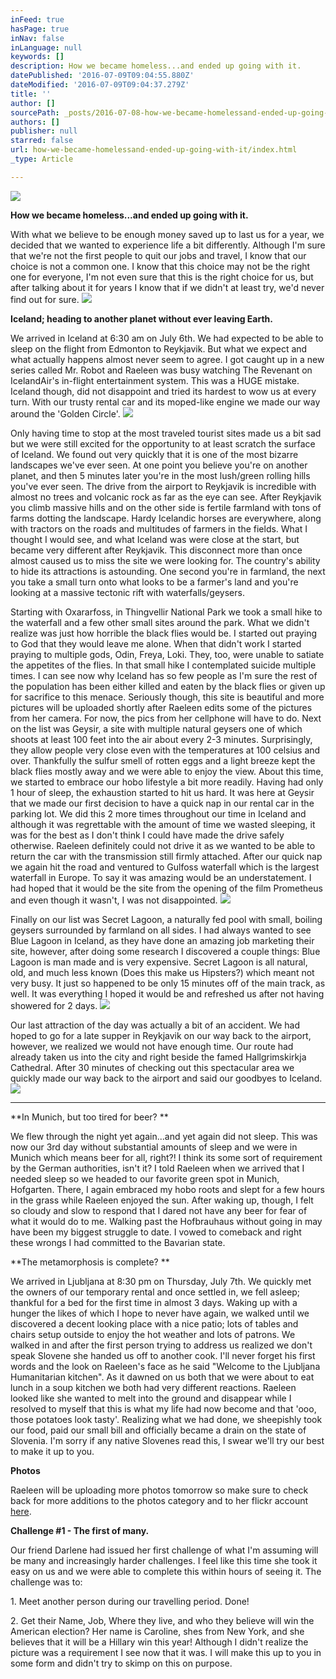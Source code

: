 ```yaml
---
inFeed: true
hasPage: true
inNav: false
inLanguage: null
keywords: []
description: How we became homeless...and ended up going with it.
datePublished: '2016-07-09T09:04:55.880Z'
dateModified: '2016-07-09T09:04:37.279Z'
title: ''
author: []
sourcePath: _posts/2016-07-08-how-we-became-homelessand-ended-up-going-with-it.md
authors: []
publisher: null
starred: false
url: how-we-became-homelessand-ended-up-going-with-it/index.html
_type: Article

---
```

![](https://the-grid-user-content.s3-us-west-2.amazonaws.com/e4e45baa-9a41-4148-8bb5-37cfba2271ef.jpg)

****How we became homeless...and ended up going with it.****

With what we believe to be enough money saved up to last us for a year, we decided that we wanted to experience life a bit differently. Although I'm sure that we're not the first people to quit our jobs and travel, I know that our choice is not a common one. I know that this choice may not be the right one for everyone, I'm not even sure that this is the right choice for us, but after talking about it for years I know that if we didn't at least try, we'd never find out for sure. ![](https://the-grid-user-content.s3-us-west-2.amazonaws.com/69ed8732-a261-443b-9455-724de5bbdfe7.jpg)

**Iceland; heading to another planet without ever leaving Earth.**

We arrived in Iceland at 6:30 am on July 6th. We had expected to be able to sleep on the flight from Edmonton to Reykjavik. But what we expect and what actually happens almost never seem to agree. I got caught up in a new series called Mr. Robot and Raeleen was busy watching The Revenant on IcelandAir's in-flight entertainment system. This was a HUGE mistake. Iceland though, did not disappoint and tried its hardest to wow us at every turn. With our trusty rental car and its moped-like engine we made our way around the 'Golden Circle'. ![](https://the-grid-user-content.s3-us-west-2.amazonaws.com/00b2588f-dd8b-4953-89bf-0645bc6d4caa.jpg)

Only having time to stop at the most traveled tourist sites made us a bit sad but we were still excited for the opportunity to at least scratch the surface of Iceland. We found out very quickly that it is one of the most bizarre landscapes we've ever seen. At one point you believe you're on another planet, and then 5 minutes later you're in the most lush/green rolling hills you've ever seen. The drive from the airport to Reykjavik is incredible with almost no trees and volcanic rock as far as the eye can see. After Reykjavik you climb massive hills and on the other side is fertile farmland with tons of farms dotting the landscape. Hardy Icelandic horses are everywhere, along with tractors on the roads and multitudes of farmers in the fields. What I thought I would see, and what Iceland was were close at the start, but became very different after Reykjavik. This disconnect more than once almost caused us to miss the site we were looking for. The country's ability to hide its attractions is astounding. One second you're in farmland, the next you take a small turn onto what looks to be a farmer's land and you're looking at a massive tectonic rift with waterfalls/geysers. 

Starting with Oxararfoss, in Thingvellir National Park we took a small hike to the waterfall and a few other small sites around the park. What we didn't realize was just how horrible the black flies would be. I started out praying to God that they would leave me alone. When that didn't work I started praying to multiple gods, Odin, Freya, Loki. They, too, were unable to satiate the appetites of the flies. In that small hike I contemplated suicide multiple times. I can see now why Iceland has so few people as I'm sure the rest of the population has been either killed and eaten by the black flies or given up for sacrifice to this menace. Seriously though, this site is beautiful and more pictures will be uploaded shortly after Raeleen edits some of the pictures from her camera. For now, the pics from her cellphone will have to do. Next on the list was Geysir, a site with multiple natural geysers one of which shoots at least 100 feet into the air about every 2-3 minutes. Surprisingly, they allow people very close even with the temperatures at 100 celsius and over. Thankfully the sulfur smell of rotten eggs and a light breeze kept the black flies mostly away and we were able to enjoy the view. About this time, we started to embrace our hobo lifestyle a bit more readily. Having had only 1 hour of sleep, the exhaustion started to hit us hard. It was here at Geysir that we made our first decision to have a quick nap in our rental car in the parking lot. We did this 2 more times throughout our time in Iceland and although it was regrettable with the amount of time we wasted sleeping, it was for the best as I don't think I could have made the drive safely otherwise. Raeleen definitely could not drive it as we wanted to be able to return the car with the transmission still firmly attached. After our quick nap we again hit the road and ventured to Gulfoss waterfall which is the largest waterfall in Europe. To say it was amazing would be an understatement. I had hoped that it would be the site from the opening of the film Prometheus and even though it wasn't, I was not disappointed. ![](https://the-grid-user-content.s3-us-west-2.amazonaws.com/e80696e8-63a2-4222-bd78-7ca5dadd121c.jpg)

Finally on our list was Secret Lagoon, a naturally fed pool with small, boiling geysers surrounded by farmland on all sides. I had always wanted to see Blue Lagoon in Iceland, as they have done an amazing job marketing their site, however, after doing some research I discovered a couple things: Blue Lagoon is man made and is very expensive. Secret Lagoon is all natural, old, and much less known (Does this make us Hipsters?) which meant not very busy. It just so happened to be only 15 minutes off of the main track, as well. It was everything I hoped it would be and refreshed us after not having showered for 2 days. ![](https://the-grid-user-content.s3-us-west-2.amazonaws.com/dc26aea8-6024-4d2c-896e-aa8fe49192b0.jpg)

Our last attraction of the day was actually a bit of an accident. We had hoped to go for a late supper in Reykjavik on our way back to the airport, however, we realized we would not have enough time. Our route had already taken us into the city and right beside the famed Hallgrimskirkja Cathedral. After 30 minutes of checking out this spectacular area we quickly made our way back to the airport and said our goodbyes to Iceland. ![](https://the-grid-user-content.s3-us-west-2.amazonaws.com/a990c591-9450-4e81-8613-c2c0ebcf2146.jpg)

****

**In Munich, but too tired for beer? **

We flew through the night yet again...and yet again did not sleep. This was now our 3rd day without substantial amounts of sleep and we were in Munich which means beer for all, right?! I think its some sort of requirement by the German authorities, isn't it? I told Raeleen when we arrived that I needed sleep so we headed to our favorite green spot in Munich, Hofgarten. There, I again embraced my hobo roots and slept for a few hours in the grass while Raeleen enjoyed the sun. After waking up, though, I felt so cloudy and slow to respond that I dared not have any beer for fear of what it would do to me. Walking past the Hofbrauhaus without going in may have been my biggest struggle to date. I vowed to comeback and right these wrongs I had committed to the Bavarian state. 

**The metamorphosis is complete? **

We arrived in Ljubljana at 8:30 pm on Thursday, July 7th. We quickly met the owners of our temporary rental and once settled in, we fell asleep; thankful for a bed for the first time in almost 3 days. Waking up with a hunger the likes of which I hope to never have again, we walked until we discovered a decent looking place with a nice patio; lots of tables and chairs setup outside to enjoy the hot weather and lots of patrons. We walked in and after the first person trying to address us realized we don't speak Slovene she handed us off to another cook. I'll never forget his first words and the look on Raeleen's face as he said "Welcome to the Ljubljana Humanitarian kitchen". As it dawned on us both that we were about to eat lunch in a soup kitchen we both had very different reactions. Raeleen looked like she wanted to melt into the ground and disappear while I resolved to myself that this is what my life had now become and that 'ooo, those potatoes look tasty'. Realizing what we had done, we sheepishly took our food, paid our small bill and officially became a drain on the state of Slovenia. I'm sorry if any native Slovenes read this, I swear we'll try our best to make it up to you. 

**Photos**

Raeleen will be uploading more photos tomorrow so make sure to check back for more additions to the photos category and to her flickr account [here][0]. 

**Challenge \#1 - The first of many.**

Our friend Darlene had issued her first challenge of what I'm assuming will be many and increasingly harder challenges. I feel like this time she took it easy on us and we were able to complete this within hours of seeing it. The challenge was to: 

1\. Meet another person during our travelling period. Done!

2\. Get their Name, Job, Where they live, and who they believe will win the American election? Her name is Caroline, shes from New York, and she believes that it will be a Hillary win this year! Although I didn't realize the picture was a requirement I see now that it was. I will make this up to you in some form and didn't try to skimp on this on purpose. 

[0]: www.flickr.com/rae-j09